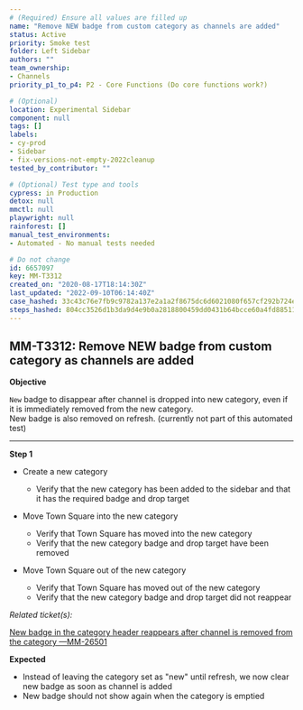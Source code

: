 ```yaml
---
# (Required) Ensure all values are filled up
name: "Remove NEW badge from custom category as channels are added"
status: Active
priority: Smoke test
folder: Left Sidebar
authors: ""
team_ownership: 
- Channels
priority_p1_to_p4: P2 - Core Functions (Do core functions work?)

# (Optional)
location: Experimental Sidebar
component: null
tags: []
labels: 
- cy-prod
- Sidebar
- fix-versions-not-empty-2022cleanup
tested_by_contributor: ""

# (Optional) Test type and tools
cypress: in Production
detox: null
mmctl: null
playwright: null
rainforest: []
manual_test_environments: 
- Automated - No manual tests needed

# Do not change
id: 6657097
key: MM-T3312
created_on: "2020-08-17T18:14:30Z"
last_updated: "2022-09-10T06:14:40Z"
case_hashed: 33c43c76e7fb9c9782a137e2a1a2f8675dc6d6021080f657cf292b724e73ccd78ee22bb2bac571f13924af1b17193981
steps_hashed: 804cc3526d1b3da9d4e9b0a2818800459dd0431b64bcce60a4fd885115bfcfa1ab20868309eb03dbff04cc310337cef2
---
```


<!-- (Auto-generated) Based on frontmatter's "key" and "name" -->

## MM-T3312: Remove NEW badge from custom category as channels are added

**Objective**

`New` badge to disappear after channel is dropped into new category, even if it is immediately removed from the new category.\
New badge is also removed on refresh. (currently not part of this automated test)

---

**Step 1**

- Create a new category

  - Verify that the new category has been added to the sidebar and that it has the required badge and drop target

- Move Town Square into the new category

  - Verify that Town Square has moved into the new category
  - Verify that the new category badge and drop target have been removed

- Move Town Square out of the new category

  - Verify that Town Square has moved out of the new category
  - Verify that the new category badge and drop target did not reappear

_Related ticket(s):_

[New badge in the category header reappears after channel is removed from the category —MM-26501](https://mattermost.atlassian.net/browse/MM-26501)

**Expected**

- Instead of leaving the category set as "new" until refresh, we now clear new badge as soon as channel is added
- New badge should not show again when the category is emptied
